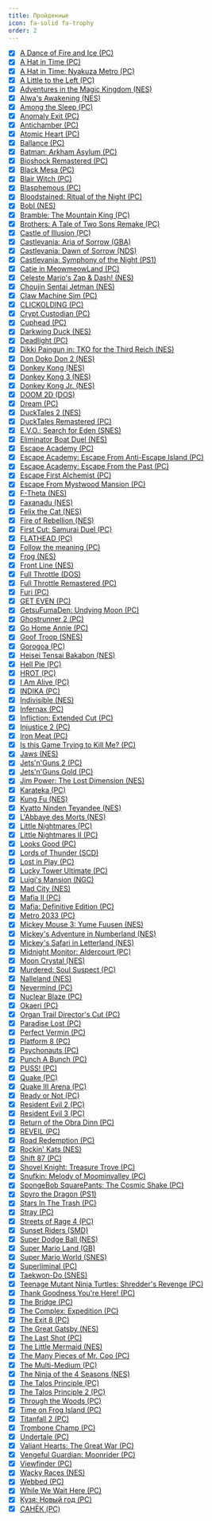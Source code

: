 ```yaml
---
title: Пройденные
icon: fa-solid fa-trophy
order: 2
---
```


+ [x] [A Dance of Fire and Ice (PC)](/tags/a-dance-of-fire-and-ice-pc)
+ [x] [A Hat in Time (PC)](/tags/a-hat-in-time-pc)
+ [x] [A Hat in Time: Nyakuza Metro (PC)](/tags/a-hat-in-time-nyakuza-metro-pc)
+ [x] [A Little to the Left (PC)](/tags/a-little-to-the-left-pc)
+ [x] [Adventures in the Magic Kingdom (NES)](/tags/adventures-in-the-magic-kingdom-nes)
+ [x] [Alwa's Awakening (NES)](/tags/alwa-s-awakening-nes)
+ [x] [Among the Sleep (PC)](/tags/among-the-sleep-pc)
+ [x] [Anomaly Exit (PC)](/tags/anomaly-exit-pc)
+ [x] [Antichamber (PC)](/tags/antichamber-pc)
+ [x] [Atomic Heart (PC)](/tags/atomic-heart-pc)
+ [x] [Ballance (PC)](/tags/ballance-pc)
+ [x] [Batman: Arkham Asylum (PC)](/tags/batman-arkham-asylum-pc)
+ [x] [Bioshock Remastered (PC)](/tags/bioshock-remastered-pc)
+ [x] [Black Mesa (PC)](/tags/black-mesa-pc)
+ [x] [Blair Witch (PC)](/tags/blair-witch-pc)
+ [x] [Blasphemous (PC)](/tags/blasphemous-pc)
+ [x] [Bloodstained: Ritual of the Night (PC)](/tags/bloodstained-ritual-of-the-night-pc)
+ [x] [Bobl (NES)](/tags/bobl-nes)
+ [x] [Bramble: The Mountain King (PC)](/tags/bramble-the-mountain-king-pc)
+ [x] [Brothers: A Tale of Two Sons Remake (PC)](/tags/brothers-a-tale-of-two-sons-remake-pc)
+ [x] [Castle of Illusion (PC)](/tags/castle-of-illusion-pc)
+ [x] [Castlevania: Aria of Sorrow (GBA)](/tags/castlevania-aria-of-sorrow-gba)
+ [x] [Castlevania: Dawn of Sorrow (NDS)](/tags/castlevania-dawn-of-sorrow-nds)
+ [x] [Castlevania: Symphony of the Night (PS1)](/tags/castlevania-symphony-of-the-night-ps1)
+ [x] [Catie in MeowmeowLand (PC)](/tags/catie-in-meowmeowland-pc)
+ [x] [Celeste Mario's Zap & Dash! (NES)](/tags/celeste-mario-s-zap-dash-nes)
+ [x] [Choujin Sentai Jetman (NES)](/tags/choujin-sentai-jetman-nes)
+ [x] [Claw Machine Sim (PC)](/tags/claw-machine-sim-pc)
+ [x] [CLICKOLDING (PC)](/tags/clickolding-pc)
+ [x] [Crypt Custodian (PC)](/tags/crypt-custodian-pc)
+ [x] [Cuphead (PC)](/tags/cuphead-pc)
+ [x] [Darkwing Duck (NES)](/tags/darkwing-duck-nes)
+ [x] [Deadlight (PC)](/tags/deadlight-pc)
+ [x] [Dikki Paingun in: TKO for the Third Reich (NES)](/tags/dikki-paingun-in-tko-for-the-third-reich-nes)
+ [x] [Don Doko Don 2 (NES)](/tags/don-doko-don-2-nes)
+ [x] [Donkey Kong (NES)](/tags/donkey-kong-nes)
+ [x] [Donkey Kong 3 (NES)](/tags/donkey-kong-3-nes)
+ [x] [Donkey Kong Jr. (NES)](/tags/donkey-kong-jr-nes)
+ [x] [DOOM 2D (DOS)](/tags/doom-2d-dos)
+ [x] [Dream (PC)](/tags/dream-pc)
+ [x] [DuckTales 2 (NES)](/tags/ducktales-2-nes)
+ [x] [DuckTales Remastered (PC)](/tags/ducktales-remastered-pc)
+ [x] [E.V.O.: Search for Eden (SNES)](/tags/e-v-o-search-for-eden-snes)
+ [x] [Eliminator Boat Duel (NES)](/tags/eliminator-boat-duel-nes)
+ [x] [Escape Academy (PC)](/tags/escape-academy-pc)
+ [x] [Escape Academy: Escape From Anti-Escape Island (PC)](/tags/escape-academy-escape-from-anti-escape-island-pc)
+ [x] [Escape Academy: Escape From the Past (PC)](/tags/escape-academy-escape-from-the-past-pc)
+ [x] [Escape First Alchemist (PC)](/tags/escape-first-alchemist-pc)
+ [x] [Escape From Mystwood Mansion (PC)](/tags/escape-from-mystwood-mansion-pc)
+ [x] [F-Theta (NES)](/tags/f-theta-nes)
+ [x] [Faxanadu (NES)](/tags/faxanadu-nes)
+ [x] [Felix the Cat (NES)](/tags/felix-the-cat-nes)
+ [x] [Fire of Rebellion (NES)](/tags/fire-of-rebellion-nes)
+ [x] [First Cut: Samurai Duel (PC)](/tags/first-cut-samurai-duel-pc)
+ [x] [FLATHEAD (PC)](/tags/flathead-pc)
+ [x] [Follow the meaning (PC)](/tags/follow-the-meaning-pc)
+ [x] [Frog (NES)](/tags/frog-nes)
+ [x] [Front Line (NES)](/tags/front-line-nes)
+ [x] [Full Throttle (DOS)](/tags/full-throttle-dos)
+ [x] [Full Throttle Remastered (PC)](/tags/full-throttle-remastered-pc)
+ [x] [Furi (PC)](/tags/furi-pc)
+ [x] [GET EVEN (PC)](/tags/get-even-pc)
+ [x] [GetsuFumaDen: Undying Moon (PC)](/tags/getsufumaden-undying-moon-pc)
+ [x] [Ghostrunner 2 (PC)](/tags/ghostrunner-2-pc)
+ [x] [Go Home Annie (PC)](/tags/go-home-annie-pc)
+ [x] [Goof Troop (SNES)](/tags/goof-troop-snes)
+ [x] [Gorogoa (PC)](/tags/gorogoa-pc)
+ [x] [Heisei Tensai Bakabon (NES)](/tags/heisei-tensai-bakabon-nes)
+ [x] [Hell Pie (PC)](/tags/hell-pie-pc)
+ [x] [HROT (PC)](/tags/hrot-pc)
+ [x] [I Am Alive (PC)](/tags/i-am-alive-pc)
+ [x] [INDIKA (PC)](/tags/indika-pc)
+ [x] [Indivisible (NES)](/tags/indivisible-nes)
+ [x] [Infernax (PC)](/tags/infernax-pc)
+ [x] [Infliction: Extended Cut (PC)](/tags/infliction-extended-cut-pc)
+ [x] [Injustice 2 (PC)](/tags/injustice-2-pc)
+ [x] [Iron Meat (PC)](/tags/iron-meat-pc)
+ [x] [Is this Game Trying to Kill Me? (PC)](/tags/is-this-game-trying-to-kill-me-pc)
+ [x] [Jaws (NES)](/tags/jaws-nes)
+ [x] [Jets'n'Guns 2 (PC)](/tags/jets-n-guns-2-pc)
+ [x] [Jets'n'Guns Gold (PC)](/tags/jets-n-guns-gold-pc)
+ [x] [Jim Power: The Lost Dimension (NES)](/tags/jim-power-the-lost-dimension-nes)
+ [x] [Karateka (PC)](/tags/karateka-pc)
+ [x] [Kung Fu (NES)](/tags/kung-fu-nes)
+ [x] [Kyatto Ninden Teyandee (NES)](/tags/kyatto-ninden-teyandee-nes)
+ [x] [L'Abbaye des Morts (NES)](/tags/l-abbaye-des-morts-nes)
+ [x] [Little Nightmares (PC)](/tags/little-nightmares-pc)
+ [x] [Little Nightmares II (PC)](/tags/little-nightmares-ii-pc)
+ [x] [Looks Good (PC)](/tags/looks-good-pc)
+ [x] [Lords of Thunder (SCD)](/tags/lords-of-thunder-scd)
+ [x] [Lost in Play (PC)](/tags/lost-in-play-pc)
+ [x] [Lucky Tower Ultimate (PC)](/tags/lucky-tower-ultimate-pc)
+ [x] [Luigi's Mansion (NGC)](/tags/luigi-s-mansion-ngc)
+ [x] [Mad City (NES)](/tags/mad-city-nes)
+ [x] [Mafia II (PC)](/tags/mafia-ii-pc)
+ [x] [Mafia: Definitive Edition (PC)](/tags/mafia-definitive-edition-pc)
+ [x] [Metro 2033 (PC)](/tags/metro-2033-pc)
+ [x] [Mickey Mouse 3: Yume Fuusen (NES)](/tags/mickey-mouse-3-yume-fuusen-nes)
+ [x] [Mickey's Adventure in Numberland (NES)](/tags/mickey-s-adventure-in-numberland-nes)
+ [x] [Mickey's Safari in Letterland (NES)](/tags/mickey-s-safari-in-letterland-nes)
+ [x] [Midnight Monitor: Aldercourt (PC)](/tags/midnight-monitor-aldercourt-pc)
+ [x] [Moon Crystal (NES)](/tags/moon-crystal-nes)
+ [x] [Murdered: Soul Suspect (PC)](/tags/murdered-soul-suspect-pc)
+ [x] [Nalleland (NES)](/tags/nalleland-nes)
+ [x] [Nevermind (PC)](/tags/nevermind-pc)
+ [x] [Nuclear Blaze (PC)](/tags/nuclear-blaze-pc)
+ [x] [Okaeri (PC)](/tags/okaeri-pc)
+ [x] [Organ Trail Director's Cut (PC)](/tags/organ-trail-director-s-cut-pc)
+ [x] [Paradise Lost (PC)](/tags/paradise-lost-pc)
+ [x] [Perfect Vermin (PC)](/tags/perfect-vermin-pc)
+ [x] [Platform 8 (PC)](/tags/platform-8-pc)
+ [x] [Psychonauts (PC)](/tags/psychonauts-pc)
+ [x] [Punch A Bunch (PC)](/tags/punch-a-bunch-pc)
+ [x] [PUSS! (PC)](/tags/puss-pc)
+ [x] [Quake (PC)](/tags/quake-pc)
+ [x] [Quake III Arena (PC)](/tags/quake-iii-arena-pc)
+ [x] [Ready or Not (PC)](/tags/ready-or-not-pc)
+ [x] [Resident Evil 2 (PC)](/tags/resident-evil-2-pc)
+ [x] [Resident Evil 3 (PC)](/tags/resident-evil-3-pc)
+ [x] [Return of the Obra Dinn (PC)](/tags/return-of-the-obra-dinn-pc)
+ [x] [REVEIL (PC)](/tags/reveil-pc)
+ [x] [Road Redemption (PC)](/tags/road-redemption-pc)
+ [x] [Rockin' Kats (NES)](/tags/rockin-kats-nes)
+ [x] [Shift 87 (PC)](/tags/shift-87-pc)
+ [x] [Shovel Knight: Treasure Trove (PC)](/tags/shovel-knight-treasure-trove-pc)
+ [x] [Snufkin: Melody of Moominvalley (PC)](/tags/snufkin-melody-of-moominvalley-pc)
+ [x] [SpongeBob SquarePants: The Cosmic Shake (PC)](/tags/spongebob-squarepants-the-cosmic-shake-pc)
+ [x] [Spyro the Dragon (PS1)](/tags/spyro-the-dragon-ps1)
+ [x] [Stars In The Trash (PC)](/tags/stars-in-the-trash-pc)
+ [x] [Stray (PC)](/tags/stray-pc)
+ [x] [Streets of Rage 4 (PC)](/tags/streets-of-rage-4-pc)
+ [x] [Sunset Riders (SMD)](/tags/sunset-riders-smd)
+ [x] [Super Dodge Ball (NES)](/tags/super-dodge-ball-nes)
+ [x] [Super Mario Land (GB)](/tags/super-mario-land-gb)
+ [x] [Super Mario World (SNES)](/tags/super-mario-world-snes)
+ [x] [Superliminal (PC)](/tags/superliminal-pc)
+ [x] [Taekwon-Do (SNES)](/tags/taekwon-do-snes)
+ [x] [Teenage Mutant Ninja Turtles: Shredder's Revenge (PC)](/tags/teenage-mutant-ninja-turtles-shredder-s-revenge-pc)
+ [x] [Thank Goodness You're Here! (PC)](/tags/thank-goodness-you-re-here-pc)
+ [x] [The Bridge (PC)](/tags/the-bridge-pc)
+ [x] [The Complex: Expedition (PC)](/tags/the-complex-expedition-pc)
+ [x] [The Exit 8 (PC)](/tags/the-exit-8-pc)
+ [x] [The Great Gatsby (NES)](/tags/the-great-gatsby-nes)
+ [x] [The Last Shot (PC)](/tags/the-last-shot-pc)
+ [x] [The Little Mermaid (NES)](/tags/the-little-mermaid-nes)
+ [x] [The Many Pieces of Mr. Coo (PC)](/tags/the-many-pieces-of-mr-coo-pc)
+ [x] [The Multi-Medium (PC)](/tags/the-multi-medium-pc)
+ [x] [The Ninja of the 4 Seasons (NES)](/tags/the-ninja-of-the-4-seasons-nes)
+ [x] [The Talos Principle (PC)](/tags/the-talos-principle-pc)
+ [x] [The Talos Principle 2 (PC)](/tags/the-talos-principle-2-pc)
+ [x] [Through the Woods (PC)](/tags/through-the-woods-pc)
+ [x] [Time on Frog Island (PC)](/tags/time-on-frog-island-pc)
+ [x] [Titanfall 2 (PC)](/tags/titanfall-2-pc)
+ [x] [Trombone Champ (PC)](/tags/trombone-champ-pc)
+ [x] [Undertale (PC)](/tags/undertale-pc)
+ [x] [Valiant Hearts: The Great War (PC)](/tags/valiant-hearts-the-great-war-pc)
+ [x] [Vengeful Guardian: Moonrider (PC)](/tags/vengeful-guardian-moonrider-pc)
+ [x] [Viewfinder (PC)](/tags/viewfinder-pc)
+ [x] [Wacky Races (NES)](/tags/wacky-races-nes)
+ [x] [Webbed (PC)](/tags/webbed-pc)
+ [x] [While We Wait Here (PC)](/tags/while-we-wait-here-pc)
+ [x] [Кузя: Новый год (PC)](/tags/кузя-новый-год-pc)
+ [x] [САНЁК (PC)](/tags/санёк-pc)

